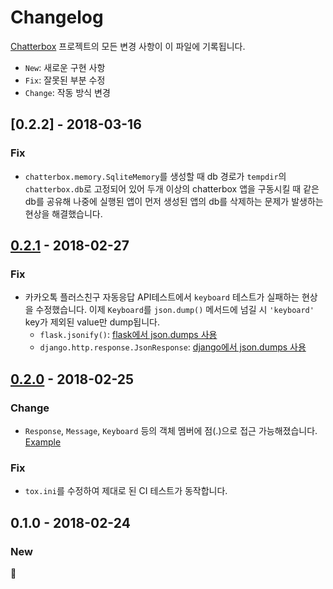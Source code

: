 # Changelog
[Chatterbox] 프로젝트의 모든 변경 사항이 이 파일에 기록됩니다.

- `New`: 새로운 구현 사항
- `Fix`: 잘못된 부분 수정
- `Change`: 작동 방식 변경

## [0.2.2] - 2018-03-16
### Fix
- `chatterbox.memory.SqliteMemory`를 생성할 때 db 경로가 `tempdir`의 `chatterbox.db`로 고정되어 있어 두개 이상의 chatterbox 앱을 구동시킬 때 같은 db를 공유해 나중에 실행된 앱이 먼저 생성된 앱의 db를 삭제하는 문제가 발생하는 현상을 해결했습니다.

## [0.2.1] - 2018-02-27
### Fix
- 카카오톡 플러스친구 자동응답 API테스트에서 `keyboard` 테스트가 실패하는 현상을 수정했습니다. 이제 `Keyboard`를 `json.dump()` 메서드에 넘길 시 `'keyboard'` key가 제외된 value만 dump됩니다.
    - `flask.jsonify()`: [flask에서 json.dumps 사용]
    - `django.http.response.JsonResponse`: [django에서 json.dumps 사용]

## [0.2.0] - 2018-02-25
### Change
- `Response`, `Message`, `Keyboard` 등의 객체 멤버에 점(.)으로 접근 가능해졌습니다. [Example]

### Fix
- `tox.ini`를 수정하여 제대로 된 CI 테스트가 동작합니다.

## 0.1.0 - 2018-02-24
### New
:tada:

[Chatterbox]: https://github.com/jungwinter/chatterbox
[0.2.0]: https://github.com/JungWinter/chatterbox/compare/v0.1.0...v0.2.0
[Example]: https://github.com/JungWinter/chatterbox/blob/v0.2.0/tests/test_response.py#L98-L115
[0.2.1]: https://github.com/JungWinter/chatterbox/compare/v0.2.0...v0.2.1
[0.2.1]: https://github.com/JungWinter/chatterbox/compare/v0.2.1...v0.2.2
[flask에서 json.dumps 사용]: https://github.com/pallets/flask/blob/master/flask/json/__init__.py#L275
[django에서 json.dumps 사용]: https://docs.djangoproject.com/en/dev/_modules/django/http/response/#JsonResponse
